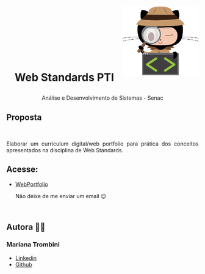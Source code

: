 <img src="./assets/octocat.png" width="200"  align="right" >
<br>
<br>
<br>
<br>
  <h1 align="center">
    <br>
    <p align="center">Web Standards PTI<p>
  </h1>
      <p align="center">Análise e Desenvolvimento de Sistemas - Senac<p>

## Proposta

<br>

<p align="justify">
Elaborar um curriculum digital/web portfolio para prática dos conceitos apresentados na disciplina de Web Standards.

<br>

## Acesse:

- [WebPortfolio](https://maritrombini.github.io/web-portfolio-senac)
  <br>
  <p>Não deixe de me enviar um email 😉 </p> 
  <br>

## Autora 👩‍💻

### Mariana Trombini

- [Linkedin](https://www.linkedin.com/in/mariana--trombini/)
- [Github](https://github.com/maritrombini)
